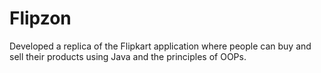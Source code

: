 # Flipzon
Developed a replica of the Flipkart application where people can buy and sell their products using Java and the principles of OOPs.
